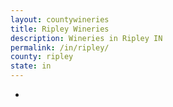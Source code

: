 ```yaml
---
layout: countywineries
title: Ripley Wineries
description: Wineries in Ripley IN
permalink: /in/ripley/
county: ripley
state: in
---
```

-
